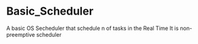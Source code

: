 # Basic_Scheduler
A basic OS Secheduler that schedule n of tasks in the Real Time
It is non-preemptive scheduler
